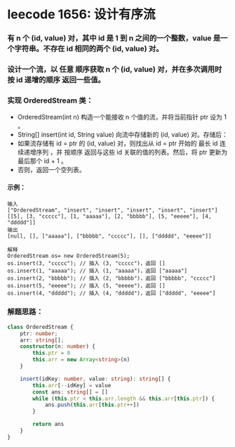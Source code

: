 # leecode 1656: 设计有序流

### 有 n 个 (id, value) 对，其中 id 是 1 到 n 之间的一个整数，value 是一个字符串。不存在 id 相同的两个 (id, value) 对。

### 设计一个流，以 任意 顺序获取 n 个 (id, value) 对，并在多次调用时 按 id 递增的顺序 返回一些值。

### 实现 OrderedStream 类：

* OrderedStream(int n) 构造一个能接收 n 个值的流，并将当前指针 ptr 设为 1 。
* String[] insert(int id, String value) 向流中存储新的 (id, value) 对。存储后：
* 如果流存储有 id = ptr 的 (id, value) 对，则找出从 id = ptr 开始的 最长 id 连续递增序列 ，并 按顺序 返回与这些 id 关联的值的列表。然后，将 ptr 更新为最后那个  id + 1 。
* 否则，返回一个空列表。

#### 示例：
```
输入
["OrderedStream", "insert", "insert", "insert", "insert", "insert"]
[[5], [3, "ccccc"], [1, "aaaaa"], [2, "bbbbb"], [5, "eeeee"], [4, "ddddd"]]
输出
[null, [], ["aaaaa"], ["bbbbb", "ccccc"], [], ["ddddd", "eeeee"]]

解释
OrderedStream os= new OrderedStream(5);
os.insert(3, "ccccc"); // 插入 (3, "ccccc")，返回 []
os.insert(1, "aaaaa"); // 插入 (1, "aaaaa")，返回 ["aaaaa"]
os.insert(2, "bbbbb"); // 插入 (2, "bbbbb")，返回 ["bbbbb", "ccccc"]
os.insert(5, "eeeee"); // 插入 (5, "eeeee")，返回 []
os.insert(4, "ddddd"); // 插入 (4, "ddddd")，返回 ["ddddd", "eeeee"]
```

### 解题思路：
```ts
class OrderedStream {
    ptr: number;
    arr: string[];
    constructor(n: number) {
        this.ptr = 0
        this.arr = new Array<string>(n)
    }

    insert(idKey: number, value: string): string[] {
        this.arr[--idKey] = value
        const ans: string[] = []
        while (this.ptr < this.arr.length && this.arr[this.ptr]) {
            ans.push(this.arr[this.ptr++])
        }

        return ans
    }
}
```